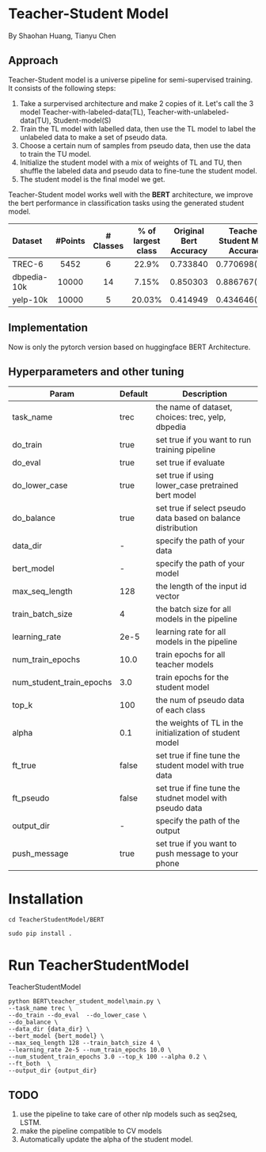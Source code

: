 # Teacher-Student Model

By Shaohan Huang, Tianyu Chen

## Approach

Teacher-Student model is a universe pipeline for semi-supervised training. It consists of the following steps:

1. Take a surpervised architecture and make 2 copies of it. Let's call the 3 model Teacher-with-labeled-data(TL), Teacher-with-unlabeled-data(TU), Student-model(S)
2. Train the TL model with labelled data,  then use the TL model to label the unlabeled data to make a set of pseudo data.
3. Choose a certain num of samples from pseudo data, then use the data to train the TU model.
4. Initialize the student model with a mix of weights of TL and TU, then shuffle the labeled data and pseudo data to fine-tune the student model.
5. The student model is the final model we get.

Teacher-Student model works well with the **BERT** architecture, we improve the bert performance in classification tasks using the generated student model. 

|    Dataset    |  #Points  |  # Classes | % of largest class | Original Bert Accuracy | Teacher-Student Model Accuracy|
|  :---------   | :------:  | :------:   | :------:           | :------:               | :--------------------------:  |
|  TREC-6       | 5452      | 6          | 22.9%              | 0.733840               |0.770698(**+4%**)      |
|  dbpedia-10k  | 10000     | 14         | 7.15%              | 0.850303               |0.886767(**+3%**)      |
|  yelp-10k     | 10000     | 5          | 20.03%             | 0.414949               |0.434646(**+2%**)     |


## Implementation

Now is only the pytorch version based on huggingface BERT Architecture.


## Hyperparameters and other tuning

| Param        | Default | Description                                         |
| -----------  | -----   | ----------------------------------------------------|
| task_name    | trec    | the name of dataset, choices: trec, yelp, dbpedia   |
| do_train     | true    | set true if you want to run training pipeline       |
| do_eval      | true    | set true if evaluate                                |
| do_lower_case| true    | set true if using lower_case pretrained bert model  |
| do_balance   | true    | set true if select pseudo data based on balance distribution|
| data_dir     |  -      | specify the path of your data                               |
| bert_model    |  -     | specify the path of your model                              |
| max_seq_length| 128    | the length of the input id vector                           |
| train_batch_size| 4     | the batch size for all models in the pipeline              |
| learning_rate | 2e-5   | learning rate for all models in the pipeline                |
| num_train_epochs| 10.0  | train epochs for all teacher models                        |
| num_student_train_epochs| 3.0   | train epochs for the student model                 |
| top_k           | 100   | the num of pseudo data of each class               |
| alpha           | 0.1   | the weights of TL  in the initialization of student model  |
| ft_true         | false | set true if fine tune the student model with true data     |
| ft_pseudo       | false | set true if fine tune the studnet model with pseudo data   |
| output_dir      | -     | specify the path of the output                             |
| push_message    | true  | set true if you want to push message to your phone         |



# Installation
```
cd TeacherStudentModel/BERT

sudo pip install .
```
# Run TeacherStudentModel
TeacherStudentModel

```
python BERT\teacher_student_model\main.py \
--task_name trec \
--do_train --do_eval  --do_lower_case \
--do_balance \
--data_dir {data_dir} \
--bert_model {bert_model} \
--max_seq_length 128 --train_batch_size 4 \
--learning_rate 2e-5 --num_train_epochs 10.0 \
--num_student_train_epochs 3.0 --top_k 100 --alpha 0.2 \
--ft_both  \
--output_dir {output_dir}
```

## TODO
1. use the pipeline to take care of other nlp models such as seq2seq, LSTM.
2. make the pipeline compatible to CV models
3. Automatically update the alpha of the student model.